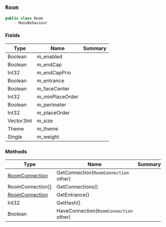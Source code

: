 ## `Room`

```csharp
public class Room
    : MonoBehaviour

```

### Fields

| Type | Name | Summary | 
| --- | --- | --- | 
| Boolean | m_enabled |  | 
| Boolean | m_endCap |  | 
| Int32 | m_endCapPrio |  | 
| Boolean | m_entrance |  | 
| Boolean | m_faceCenter |  | 
| Int32 | m_minPlaceOrder |  | 
| Boolean | m_perimeter |  | 
| Int32 | m_placeOrder |  | 
| Vector3Int | m_size |  | 
| Theme | m_theme |  | 
| Single | m_weight |  | 


### Methods

| Type | Name | Summary | 
| --- | --- | --- | 
| [RoomConnection](./RoomConnection.md) | GetConnection(`RoomConnection` other) |  | 
| RoomConnection[] | GetConnections() |  | 
| [RoomConnection](./RoomConnection.md) | GetEntrance() |  | 
| Int32 | GetHash() |  | 
| Boolean | HaveConnection(`RoomConnection` other) |  | 


